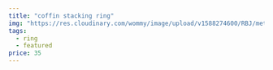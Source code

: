 ```yaml
---
title: "coffin stacking ring"
img: "https://res.cloudinary.com/wommy/image/upload/v1588274600/RBJ/metal/9_j0qgnk.jpg"
tags: 
  - ring
  - featured
price: 35
---
```

